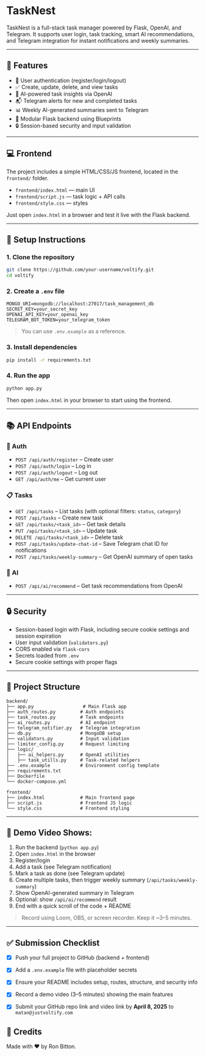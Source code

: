 
# TaskNest

TaskNest is a full-stack task manager powered by Flask, OpenAI, and Telegram. It supports user login, task tracking, smart AI recommendations, and Telegram integration for instant notifications and weekly summaries.

---

## 🚀 Features

- 👤 User authentication (register/login/logout)
- ✅ Create, update, delete, and view tasks
- 🧠 AI-powered task insights via OpenAI
- 📬 Telegram alerts for new and completed tasks
- 📊 Weekly AI-generated summaries sent to Telegram
- 🧹 Modular Flask backend using Blueprints
- 🔒 Session-based security and input validation

---

## 💻 Frontend

The project includes a simple HTML/CSS/JS frontend, located in the `frontend/` folder.

- `frontend/index.html` — main UI
- `frontend/script.js` — task logic + API calls
- `frontend/style.css` — styles

Just open `index.html` in a browser and test it live with the Flask backend.

---

## 📁 Setup Instructions

### 1. Clone the repository

```bash
git clone https://github.com/your-username/voltify.git
cd voltify
```

### 2. Create a `.env` file

```env
MONGO_URI=mongodb://localhost:27017/task_management_db
SECRET_KEY=your_secret_key
OPENAI_API_KEY=your_openai_key
TELEGRAM_BOT_TOKEN=your_telegram_token
```

> You can use `.env.example` as a reference.

### 3. Install dependencies

```bash
pip install -r requirements.txt
```

### 4. Run the app

```bash
python app.py
```

Then open `index.html` in your browser to start using the frontend.

---

## 📚 API Endpoints

### 🔐 Auth

- `POST /api/auth/register` – Create user
- `POST /api/auth/login` – Log in
- `POST /api/auth/logout` – Log out
- `GET /api/auth/me` – Get current user

### 📋 Tasks

- `GET /api/tasks` – List tasks (with optional filters: `status`, `category`)
- `POST /api/tasks` – Create new task
- `GET /api/tasks/<task_id>` – Get task details
- `PUT /api/tasks/<task_id>` – Update task
- `DELETE /api/tasks/<task_id>` – Delete task
- `POST /api/tasks/update-chat-id` – Save Telegram chat ID for notifications
- `POST /api/tasks/weekly-summary` – Get OpenAI summary of open tasks

### 🧠 AI

- `POST /api/ai/recommend` – Get task recommendations from OpenAI

---

## 🔒 Security

- Session-based login with Flask, including secure cookie settings and session expiration
- User input validation (`validators.py`)
- CORS enabled via `flask-cors`
- Secrets loaded from `.env`
- Secure cookie settings with proper flags

---

## 🧪 Project Structure

```
backend/
├── app.py                  # Main Flask app
├── auth_routes.py         # Auth endpoints
├── task_routes.py         # Task endpoints
├── ai_routes.py           # AI endpoint
├── telegram_notifier.py   # Telegram integration
├── db.py                  # MongoDB setup
├── validators.py          # Input validation
├── limiter_config.py      # Request limiting
├── logic/
│   ├── ai_helpers.py      # OpenAI utilities
│   ├── task_utills.py     # Task-related helpers
├── .env.example           # Environment config template
├── requirements.txt
├── Dockerfile
└── docker-compose.yml

frontend/
├── index.html             # Main frontend page
├── script.js              # Frontend JS logic
└── style.css              # Frontend styling
```

---

## 🎥 Demo Video Shows:

1. Run the backend (`python app.py`)
2. Open `index.html` in the browser
3. Register/login
4. Add a task (see Telegram notification)
5. Mark a task as done (see Telegram update)
6. Create multiple tasks, then trigger weekly summary (`/api/tasks/weekly-summary`)
7. Show OpenAI-generated summary in Telegram
8. Optional: show `/api/ai/recommend` result
9. End with a quick scroll of the code + README

> Record using Loom, OBS, or screen recorder. Keep it ~3–5 minutes.

---

## ✅ Submission Checklist

- [x] Push your full project to GitHub (backend + frontend)
- [x] Add a `.env.example` file with placeholder secrets
- [x] Ensure your README includes setup, routes, structure, and security info
- [x] Record a demo video (3–5 minutes) showing the main features
- [x] Submit your GitHub repo link and video link by **April 8, 2025** to `matan@justvoltify.com`


## 🙌 Credits
Made with ❤️ by Ron Bitton.

